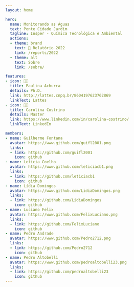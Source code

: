 ```yaml
---
layout: home

hero:
  name: Monitorando as Águas
  text: Ponte Cidade Jardim
  tagline: Insper - Química Tecnológica e Ambiental
  actions:
  - theme: brand
    text: 📰 Relatório 2022
    link: /reports/2022
  - theme: alt
    text: Sobre
    link: /sobre/

features:
- icon: 👩‍🔬
  title: Paulina Achurra
  details: Ph.D.
  link: http://lattes.cnpq.br/8604197623762869
  linkText: Lattes
- icon: 👩‍🔬
  title: Carolina Costrino
  details: Master
  link: https://www.linkedin.com/in/carolina-costrino/
  linkText: LinkedIn

members:
- name: Guilherme Fontana
  avatar: https://www.github.com/guifl2001.png
  links:
  - link: https://github.com/guifl2001
    icon: github
- name: Letícia Coelho
  avatar: https://www.github.com/leticiacb1.png
  links:
  - link: https://github.com/leticiacb1
    icon: github
- name: Lídia Domingos
  avatar: https://www.github.com/LidiaDomingos.png
  links:
  - link: https://github.com/LidiaDomingos
    icon: github
- name: Luciano Felix
  avatar: https://www.github.com/FelixLuciano.png
  links:
  - link: https://github.com/FelixLuciano
    icon: github
- name: Pedro Andrade
  avatar: https://www.github.com/Pedro2712.png
  links:
  - link: https://github.com/Pedro2712
    icon: github
- name: Pedro Altobelli
  avatar: https://www.github.com/pedroaltobelli23.png
  links:
  - link: https://github.com/pedroaltobelli23
    icon: github
---
```


<script setup>
import {
  VPTeamPage,
  VPTeamPageTitle,
  VPTeamMembers,
} from 'vitepress/theme'
</script>

<style>
:root {
    --vp-c-brand: #06b6d4;
    --vp-c-brand-light: #22d3ee;
    --vp-c-brand-lighter: #67e8f9;
    --vp-c-brand-dark: #0891b2;
    --vp-c-brand-darker: #0e7490;

    --vp-home-hero-name-color: transparent;
    --vp-home-hero-name-background: -webkit-linear-gradient(120deg, #06b6d4, #22c55e);
}

img, iframe {
	border-radius: .25rem;
}
</style>

<VPTeamPage>
  <VPTeamPageTitle>
    <template #title>
      Nossa Equipe
    </template>
  </VPTeamPageTitle>

  <VPTeamMembers :members="$frontmatter.members" />
</VPTeamPage>
